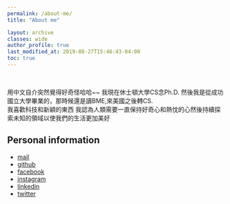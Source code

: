 ```yaml
---
permalink: /about-me/
title: "About me"

layout: archive
classes: wide
author_profile: true
last_modified_at: 2019-08-27T15:46:43-04:00
toc: true
---
```


<figure style="width: 300px" class="align-left">
  <img src="{{ site.url }}{{ site.baseurl }}/assets/images/me.jpg" alt="">
</figure> 

<br>
用中文自介突然覺得好奇怪哈哈~~
我現在休士頓大學CS念Ph.D.
然後我是從成功國立大學畢業的，那時候還是讀BME,來美國之後轉CS.



<br>
我喜歡科技和新穎的東西
我認為人類需要一直保持好奇心和熱忱的心然後持續探索未知的領域以使我們的生活更加美好


## Personal information

* [mail](mailto:martin33156@gmail.com)
* [github](https://github.com/genius92606)
* [facebook](https://www.facebook.com/profile.php?id=100000413662587&ref=bookmarks)
* [instagram](https://www.instagram.com/dream_fall92606/)
* [linkedin](https://www.linkedin.com/in/martin-lee-b02b08135/)
* [twitter](https://twitter.com/genius92606)